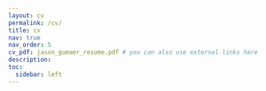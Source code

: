```yaml
---
layout: cv
permalink: /cv/
title: cv
nav: true
nav_order: 5
cv_pdf: jason_gumaer_resume.pdf # you can also use external links here
description: 
toc:
  sidebar: left
---
```

